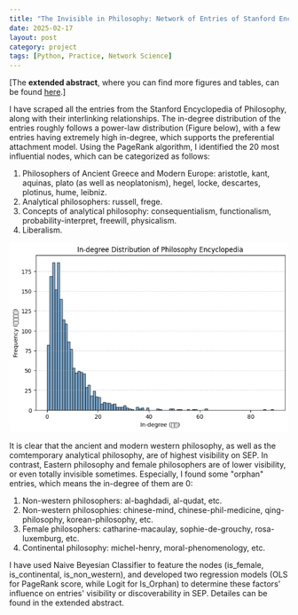 ```yaml
---
title: "The Invisible in Philosophy: Network of Entries of Stanford Encyclopedia of Philosophy"
date: 2025-02-17
layout: post
category: project
tags: [Python, Practice, Network Science]
---
```


\[The **extended abstract**, where you can find more figures and tables, can be found [here](https://mooneater0912.github.io/files/SEP_extended_abstract.pdf).\]

I have scraped all the entries from the Stanford Encyclopedia of Philosophy, along with their interlinking relationships. The in-degree distribution of the entries roughly follows a power-law distribution (Figure below), with a few entries having extremely high in-degree, which supports the preferential attachment model. Using the PageRank algorithm, I identified the 20 most influential nodes, which can be categorized as follows:

1. Philosophers of Ancient Greece and Modern Europe: aristotle, kant, aquinas, plato (as well as neoplatonism), hegel, locke, descartes, plotinus, hume, leibniz.
2. Analytical philosophers: russell, frege.
3. Concepts of analytical philosophy: consequentialism, functionalism, probability-interpret, freewill, physicalism.
4. Liberalism.

![alt text](/images/SEPindegree.png)

It is clear that the ancient and modern western philosophy, as well as the comtemporary analytical philosophy, are of highest visibility on SEP. In contrast, Eastern philosophy and female philosophers are of lower visibility, or even totally invisible sometimes. Especially, I found some "orphan" entries, which means the in-degree of them are 0:

1. Non-western philosophers: al-baghdadi, al-qudat, etc.
2. Non-western philosophies: chinese-mind, chinese-phil-medicine, qing-philosophy, korean-philosophy, etc.
3. Female philosophers: catharine-macaulay, sophie-de-grouchy, rosa-luxemburg, etc.
4. Continental philosophy: michel-henry, moral-phenomenology, etc.

I have used Naive Beyesian Classifier to feature the nodes (is_female, is_continental, is_non_western), and developed two regression models (OLS for PageRank score, while Logit for Is_Orphan) to determine these factors' influence on entries' visibility or discoverability in SEP. Detailes can be found in the extended abstract.


